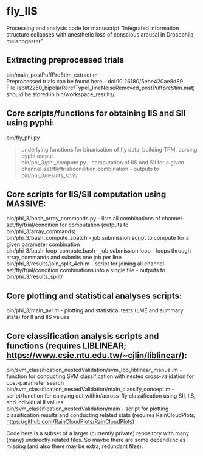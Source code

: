 # fly_IIS
Processing and analysis code for manuscript "Integrated information structure collapses with anesthetic loss of conscious arousal in Drosophila melanogaster"

## Extracting preprocessed trials
bin/main_postPuffPreStim_extract.m  
Preprocessed trials can be found here - doi:10.26180/5ebe420ae8d89  
File (split2250_bipolarRerefType1_lineNoiseRemoved_postPuffpreStim.mat) should be stored in bin/workspace_results/  

## Core scripts/functions for obtaining IIS and SII using pyphi:
bin/fly_phi.py
>underlying functions for binarisation of fly data, building TPM, parsing pyphi output  
bin/phi_3/phi_compute.py - computation of IIS and SII for a given channel-set/fly/trial/condition combination - outputs to bin/phi_3/results_split/  

## Core scripts for IIS/SII computation using MASSIVE:
bin/phi_3/bash_array_commands.py - lists all combinations of channel-set/fly/trial/condition for computation (outputs to bin/phi_3/array_commands)  
bin/phi_3/bash_compute_sbatch - job submission script to compute for a given parameter combination  
bin/phi_3/bash_loop_compute.bash - job submission loop - loops through array_commands and submits one job per line  
bin/phi_3/results/join_split_4ch.m - script for joining all channel-set/fly/trial/condition combinations into a single file - outputs to bin/phi_3/results_split/  

## Core plotting and statistical analyses scripts:
bin/phi_3/main_avi.m - plotting and statistical tests (LME and summary stats) for II and IIS values  

## Core classification analysis scripts and functions (requires LIBLINEAR; https://www.csie.ntu.edu.tw/~cjlin/liblinear/):
bin/svm_classification_nestedValidation/svm_loo_liblinear_manual.m - function for conducting SVM classification with nested cross-validation for cost-parameter search  
bin/svm_classification_nestedValidation/main_classify_concept.m - script/function for carrying out within/across-fly classification using SII, IIS, and individual II values  
bin/svm_classification_nestedValidation/main - script for plotting classification results and conducting related stats (requires RainCloudPlots; https://github.com/RainCloudPlots/RainCloudPlots)  

Code here is a subset of a larger (currently private) repository with many (many) undirectly related files. So maybe there are some dependencies missing (and also there may be extra, redundant files).
